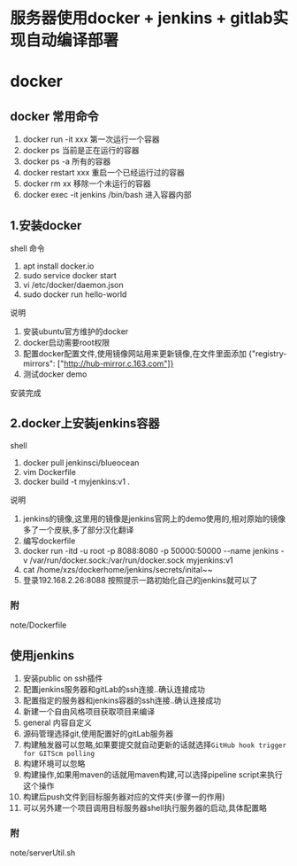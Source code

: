 # 服务器使用docker + jenkins + gitlab实现自动编译部署 #

# docker #
## docker 常用命令 ##
1. docker run -it xxx 第一次运行一个容器
2. docker ps   当前是正在运行的容器
3. docker ps -a  所有的容器
4. docker restart xxx  重启一个已经运行过的容器
5. docker rm xx 移除一个未运行的容器
5. docker exec -it jenkins /bin/bash 进入容器内部

## 1.安装docker ##

shell 命令

1. apt install docker.io
2. sudo service docker start 
3. vi /etc/docker/daemon.json
4. sudo docker run hello-world


说明

1. 安装ubuntu官方维护的docker
2. docker启动需要root权限
3. 配置docker配置文件,使用镜像网站用来更新镜像,在文件里面添加 {"registry-mirrors": ["http://hub-mirror.c.163.com"]}
4. 测试docker demo

安装完成

## 2.docker上安装jenkins容器 ##

shell

1. docker pull jenkinsci/blueocean
2. vim Dockerfile
3. docker build -t myjenkins:v1 .

说明

1. jenkins的镜像,这里用的镜像是jenkins官网上的demo使用的,相对原始的镜像多了一个皮肤,多了部分汉化翻译
2. 编写dockerfile
3. docker run -itd -u root -p 8088:8080 -p 50000:50000 --name jenkins  -v /var/run/docker.sock:/var/run/docker.sock  myjenkins:v1
4. cat /home/xzs/dockerhome/jenkins/secrets/inital~~
5. 登录192.168.2.26:8088 按照提示一路初始化自己的jenkins就可以了


### 附 ###
note/Dockerfile

## 使用jenkins ##

1. 安装public on ssh插件
2. 配置jenkins服务器和gitLab的ssh连接..确认连接成功
2. 配置指定的服务器和jenkins容器的ssh连接..确认连接成功
3. 新建一个自由风格项目获取项目来编译
 4. general 内容自定义
 5. 源码管理选择git,使用配置好的gitLab服务器
 6. 构建触发器可以忽略,如果要提交就自动更新的话就选择`GitHub hook trigger for GITScm polling`
 7. 构建环境可以忽略
 8. 构建操作,如果用maven的话就用maven构建,可以选择pipeline script来执行这个操作
 9. 构建后push文件到目标服务器对应的文件夹(步骤一的作用)
10. 可以另外建一个项目调用目标服务器shell执行服务器的启动,具体配置略

### 附 ###
note/serverUtil.sh